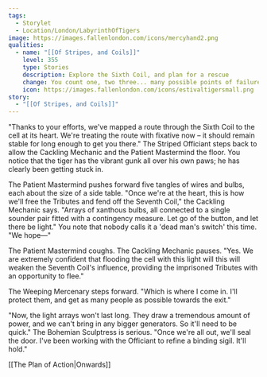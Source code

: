 ```yaml
---
tags:
  - Storylet
  - Location/London/LabyrinthOfTigers
image: https://images.fallenlondon.com/icons/mercyhand2.png
qualities:
  - name: "[[Of Stripes, and Coils]]"
    level: 355
    type: Stories
    description: Explore the Sixth Coil, and plan for a rescue
    change: You count one, two three... many possible points of failure.
    icon: https://images.fallenlondon.com/icons/estivaltigersmall.png
story:
  - "[[Of Stripes, and Coils]]"
---
```

"Thanks to your efforts, we've mapped a route through the Sixth Coil to the cell at its heart. We're treating the route with fixative now – it should remain stable for long enough to get you there." The Striped Officiant steps back to allow the Cackling Mechanic and the Patient Mastermind the floor. You notice that the tiger has the vibrant gunk all over his own paws; he has clearly been getting stuck in.

The Patient Mastermind pushes forward five tangles of wires and bulbs, each about the size of a side table. "Once we're at the heart, this is how we'll free the Tributes and fend off the Seventh Coil," the Cackling Mechanic says. "Arrays of xanthous bulbs, all connected to a single sounder pair fitted with a contingency measure. Let go of the button, and let there be light." You note that nobody calls it a 'dead man's switch' this time. "We hope—"

The Patient Mastermind coughs. The Cackling Mechanic pauses. "Yes. We are extremely confident that flooding the cell with this light will this will weaken the Seventh Coil's influence, providing the imprisoned Tributes with an opportunity to flee."

The Weeping Mercenary steps forward. "Which is where I come in. I'll protect them, and get as many people as possible towards the exit."

"Now, the light arrays won't last long. They draw a tremendous amount of power, and we can't bring in any bigger generators. So it'll need to be quick." The Bohemian Sculptress is serious. "Once we're all out, we'll seal the door. I've been working with the Officiant to refine a binding sigil. It'll hold."

[[The Plan of Action|Onwards]]